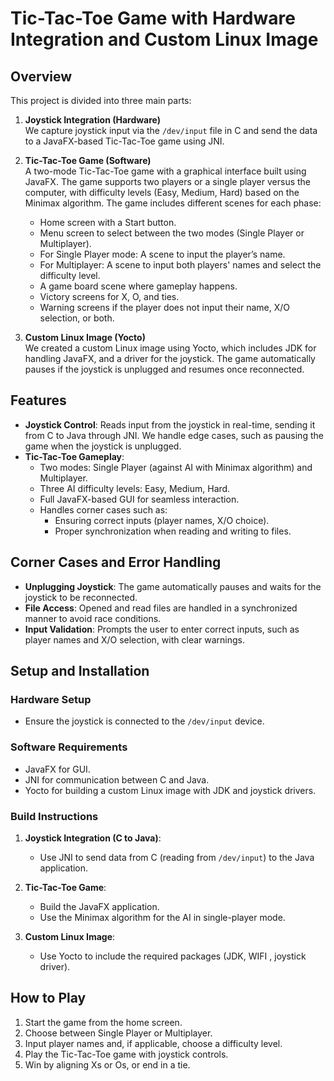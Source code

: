 
# Tic-Tac-Toe Game with Hardware Integration and Custom Linux Image

## Overview
This project is divided into three main parts:
1. **Joystick Integration (Hardware)**  
   We capture joystick input via the `/dev/input` file in C and send the data to a JavaFX-based Tic-Tac-Toe game using JNI.
   
2. **Tic-Tac-Toe Game (Software)**  
   A two-mode Tic-Tac-Toe game with a graphical interface built using JavaFX. The game supports two players or a single player versus the computer, with difficulty levels (Easy, Medium, Hard) based on the Minimax algorithm. The game includes different scenes for each phase:
   - Home screen with a Start button.
   - Menu screen to select between the two modes (Single Player or Multiplayer).
   - For Single Player mode: A scene to input the player’s name.
   - For Multiplayer: A scene to input both players' names and select the difficulty level.
   - A game board scene where gameplay happens.
   - Victory screens for X, O, and ties.
   - Warning screens if the player does not input their name, X/O selection, or both.

3. **Custom Linux Image (Yocto)**  
   We created a custom Linux image using Yocto, which includes JDK for handling JavaFX, and a driver for the joystick. The game automatically pauses if the joystick is unplugged and resumes once reconnected.

## Features
- **Joystick Control**: Reads input from the joystick in real-time, sending it from C to Java through JNI. We handle edge cases, such as pausing the game when the joystick is unplugged.
- **Tic-Tac-Toe Gameplay**:  
  - Two modes: Single Player (against AI with Minimax algorithm) and Multiplayer.
  - Three AI difficulty levels: Easy, Medium, Hard.
  - Full JavaFX-based GUI for seamless interaction.
  - Handles corner cases such as:
    - Ensuring correct inputs (player names, X/O choice).
    - Proper synchronization when reading and writing to files.

## Corner Cases and Error Handling
- **Unplugging Joystick**: The game automatically pauses and waits for the joystick to be reconnected.
- **File Access**: Opened and read files are handled in a synchronized manner to avoid race conditions.
- **Input Validation**: Prompts the user to enter correct inputs, such as player names and X/O selection, with clear warnings.

## Setup and Installation
### Hardware Setup
- Ensure the joystick is connected to the `/dev/input` device.

### Software Requirements
- JavaFX for GUI.
- JNI for communication between C and Java.
- Yocto for building a custom Linux image with JDK and joystick drivers.

### Build Instructions
1. **Joystick Integration (C to Java)**:
   - Use JNI to send data from C (reading from `/dev/input`) to the Java application.
   
2. **Tic-Tac-Toe Game**:
   - Build the JavaFX application.
   - Use the Minimax algorithm for the AI in single-player mode.
   
3. **Custom Linux Image**:
   - Use Yocto to include the required packages (JDK, WIFI , joystick driver).

## How to Play
1. Start the game from the home screen.
2. Choose between Single Player or Multiplayer.
3. Input player names and, if applicable, choose a difficulty level.
4. Play the Tic-Tac-Toe game with joystick controls.
5. Win by aligning Xs or Os, or end in a tie.


